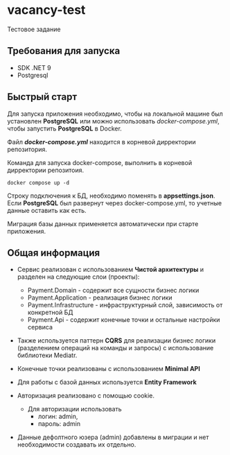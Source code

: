 # vacancy-test
Тестовое задание

## Требования для запуска
- SDK .NET 9
- Postgresql

## Быстрый старт
Для запуска приложения необходимо, чтобы на локальной машине был установлен 
**PostgreSQL** или можно использовать *docker-compose.yml*, чтобы запустить **PostgreSQL** в Docker.

Файл ***docker-compose.yml*** находится в корневой дирректории репозитория.

Команда для запуска docker-compose, выполнить в корневой дирректории репозитоия.
```shell
docker compose up -d
```

Строку подключения к БД, необходимо поменять в **appsettings.json**.
Если **PostgreSQL** был развернут через docker-compose.yml, то учетные данные оставить как есть.

Миграция базы данных применяется автоматически при старте приложения.

## Общая информация

- Сервис реализован с использованием **Чистой архитектуры** и разделен на следующие слои (проекты):
  - Payment.Domain - содержит все сущности бизнес логики
  - Payment.Application - реализация бизнес логики
  - Payment.Infrastructure - инфраструктурный слой, зависимость от конкретной БД
  - Payment.Api - содержит конечные точки и остальные настройки сервиса

- Также используется паттерн **CQRS** для реализации бизнес логики (разделением операций на команды и запросы) 
с использование библиотеки Mediatr.

- Конечные точки реализованы с использованием **Minimal API**
- Для работы с базой данных используется **Entity Framework**
- Авторизация реализовано с помощью cookie. 
  - Для авторизации использовать 
    - логин: admin, 
    - пароль: admin
- Данные дефолтного юзера (admin) добавлены в миграции и нет необходимости создавать их отдельно.